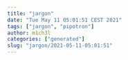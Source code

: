 ```yaml
---
title: "jargon"
date: "Tue May 11 05:01:51 CEST 2021"
tags: ["jargon", "pipotron"]
author: m1ch3l
categories: ["generated"]
slug: "jargon/2021-05-11-05:01:51"
---
```



